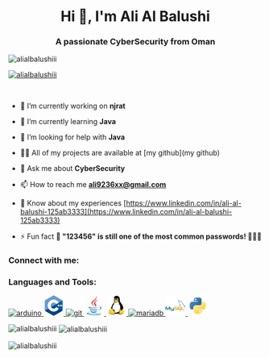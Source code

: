 <h1 align="center">Hi 👋, I'm Ali Al Balushi</h1>
<h3 align="center">A passionate CyberSecurity from Oman</h3>

<p align="left"> <img src="https://komarev.com/ghpvc/?username=alialbalushiii&label=Profile%20views&color=0e75b6&style=flat" alt="alialbalushiii" /> </p>

<p align="left"> <a href="https://github.com/ryo-ma/github-profile-trophy"><img src="https://github-profile-trophy.vercel.app/?username=alialbalushiii" alt="alialbalushiii" /></a> </p>

<p align="left"> <a href="https://twitter.com/" target="blank"><img src="https://img.shields.io/twitter/follow/?logo=twitter&style=for-the-badge" alt="" /></a> </p>

- 🔭 I’m currently working on **njrat**

- 🌱 I’m currently learning **Java**

- 🤝 I’m looking for help with **Java**

- 👨‍💻 All of my projects are available at [my github](my github)

- 💬 Ask me about **CyberSecurity**

- 📫 How to reach me **ali9236xx@gmail.com**

- 📄 Know about my experiences [https://www.linkedin.com/in/ali-al-balushi-125ab3333](https://www.linkedin.com/in/ali-al-balushi-125ab3333)

- ⚡ Fun fact **🔑 "123456" is still one of the most common passwords! 🤦‍♂️😂**

<h3 align="left">Connect with me:</h3>
<p align="left">
</p>

<h3 align="left">Languages and Tools:</h3>
<p align="left"> <a href="https://www.arduino.cc/" target="_blank" rel="noreferrer"> <img src="https://cdn.worldvectorlogo.com/logos/arduino-1.svg" alt="arduino" width="40" height="40"/> </a> <a href="https://www.w3schools.com/cpp/" target="_blank" rel="noreferrer"> <img src="https://raw.githubusercontent.com/devicons/devicon/master/icons/cplusplus/cplusplus-original.svg" alt="cplusplus" width="40" height="40"/> </a> <a href="https://git-scm.com/" target="_blank" rel="noreferrer"> <img src="https://www.vectorlogo.zone/logos/git-scm/git-scm-icon.svg" alt="git" width="40" height="40"/> </a> <a href="https://www.java.com" target="_blank" rel="noreferrer"> <img src="https://raw.githubusercontent.com/devicons/devicon/master/icons/java/java-original.svg" alt="java" width="40" height="40"/> </a> <a href="https://www.linux.org/" target="_blank" rel="noreferrer"> <img src="https://raw.githubusercontent.com/devicons/devicon/master/icons/linux/linux-original.svg" alt="linux" width="40" height="40"/> </a> <a href="https://mariadb.org/" target="_blank" rel="noreferrer"> <img src="https://www.vectorlogo.zone/logos/mariadb/mariadb-icon.svg" alt="mariadb" width="40" height="40"/> </a> <a href="https://www.mysql.com/" target="_blank" rel="noreferrer"> <img src="https://raw.githubusercontent.com/devicons/devicon/master/icons/mysql/mysql-original-wordmark.svg" alt="mysql" width="40" height="40"/> </a> <a href="https://www.python.org" target="_blank" rel="noreferrer"> <img src="https://raw.githubusercontent.com/devicons/devicon/master/icons/python/python-original.svg" alt="python" width="40" height="40"/> </a> </p>

<p><img align="left" src="https://github-readme-stats.vercel.app/api/top-langs?username=alialbalushiii&show_icons=true&locale=en&layout=compact" alt="alialbalushiii" /></p>

<p>&nbsp;<img align="center" src="https://github-readme-stats.vercel.app/api?username=alialbalushiii&show_icons=true&locale=en" alt="alialbalushiii" /></p>

<p><img align="center" src="https://github-readme-streak-stats.herokuapp.com/?user=alialbalushiii&" alt="alialbalushiii" /></p>
